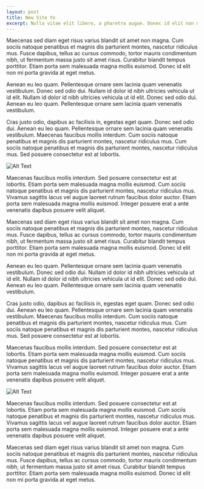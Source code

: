 ```yaml
---
layout: post
title: New Site Yo
excerpt: Nulla vitae elit libero, a pharetra augue. Donec id elit non mi porta gravida at eget metus. Cras mattis consectetur purus sit amet fermentum. Nullam id dolor id nibh ultricies vehicula ut id elit.
---
```


Maecenas sed diam eget risus varius blandit sit amet non magna. Cum sociis natoque penatibus et magnis dis parturient montes, nascetur ridiculus mus. Fusce dapibus, tellus ac cursus commodo, tortor mauris condimentum nibh, ut fermentum massa justo sit amet risus. Curabitur blandit tempus porttitor. Etiam porta sem malesuada magna mollis euismod. Donec id elit non mi porta gravida at eget metus.

Aenean eu leo quam. Pellentesque ornare sem lacinia quam venenatis vestibulum. Donec sed odio dui. Nullam id dolor id nibh ultricies vehicula ut id elit. Nullam id dolor id nibh ultricies vehicula ut id elit. Donec sed odio dui. Aenean eu leo quam. Pellentesque ornare sem lacinia quam venenatis vestibulum.

Cras justo odio, dapibus ac facilisis in, egestas eget quam. Donec sed odio dui. Aenean eu leo quam. Pellentesque ornare sem lacinia quam venenatis vestibulum. Maecenas faucibus mollis interdum. Cum sociis natoque penatibus et magnis dis parturient montes, nascetur ridiculus mus. Cum sociis natoque penatibus et magnis dis parturient montes, nascetur ridiculus mus. Sed posuere consectetur est at lobortis.

<img class="wide" src="https://source.unsplash.com/user/vanschneider" alt="Alt Text">

Maecenas faucibus mollis interdum. Sed posuere consectetur est at lobortis. Etiam porta sem malesuada magna mollis euismod. Cum sociis natoque penatibus et magnis dis parturient montes, nascetur ridiculus mus. Vivamus sagittis lacus vel augue laoreet rutrum faucibus dolor auctor. Etiam porta sem malesuada magna mollis euismod. Integer posuere erat a ante venenatis dapibus posuere velit aliquet.

Maecenas sed diam eget risus varius blandit sit amet non magna. Cum sociis natoque penatibus et magnis dis parturient montes, nascetur ridiculus mus. Fusce dapibus, tellus ac cursus commodo, tortor mauris condimentum nibh, ut fermentum massa justo sit amet risus. Curabitur blandit tempus porttitor. Etiam porta sem malesuada magna mollis euismod. Donec id elit non mi porta gravida at eget metus.

Aenean eu leo quam. Pellentesque ornare sem lacinia quam venenatis vestibulum. Donec sed odio dui. Nullam id dolor id nibh ultricies vehicula ut id elit. Nullam id dolor id nibh ultricies vehicula ut id elit. Donec sed odio dui. Aenean eu leo quam. Pellentesque ornare sem lacinia quam venenatis vestibulum.

Cras justo odio, dapibus ac facilisis in, egestas eget quam. Donec sed odio dui. Aenean eu leo quam. Pellentesque ornare sem lacinia quam venenatis vestibulum. Maecenas faucibus mollis interdum. Cum sociis natoque penatibus et magnis dis parturient montes, nascetur ridiculus mus. Cum sociis natoque penatibus et magnis dis parturient montes, nascetur ridiculus mus. Sed posuere consectetur est at lobortis.

Maecenas faucibus mollis interdum. Sed posuere consectetur est at lobortis. Etiam porta sem malesuada magna mollis euismod. Cum sociis natoque penatibus et magnis dis parturient montes, nascetur ridiculus mus. Vivamus sagittis lacus vel augue laoreet rutrum faucibus dolor auctor. Etiam porta sem malesuada magna mollis euismod. Integer posuere erat a ante venenatis dapibus posuere velit aliquet.

<img class="wide" src="https://source.unsplash.com/user/vanschneider" alt="Alt Text">

Maecenas faucibus mollis interdum. Sed posuere consectetur est at lobortis. Etiam porta sem malesuada magna mollis euismod. Cum sociis natoque penatibus et magnis dis parturient montes, nascetur ridiculus mus. Vivamus sagittis lacus vel augue laoreet rutrum faucibus dolor auctor. Etiam porta sem malesuada magna mollis euismod. Integer posuere erat a ante venenatis dapibus posuere velit aliquet.

Maecenas sed diam eget risus varius blandit sit amet non magna. Cum sociis natoque penatibus et magnis dis parturient montes, nascetur ridiculus mus. Fusce dapibus, tellus ac cursus commodo, tortor mauris condimentum nibh, ut fermentum massa justo sit amet risus. Curabitur blandit tempus porttitor. Etiam porta sem malesuada magna mollis euismod. Donec id elit non mi porta gravida at eget metus.
